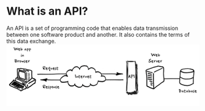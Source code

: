 # What is an API?
An API is a set of programming code that enables data transmission between one software product and another. It also contains the terms of this data exchange.  
<img src = "api diagram.png" />

